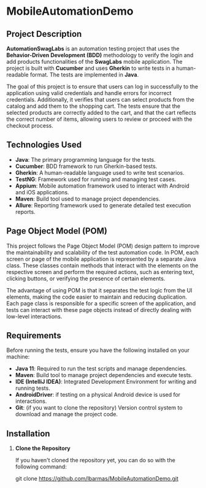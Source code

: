 # MobileAutomationDemo

## Project Description

**AutomationSwagLabs** is an automation testing project that uses the **Behavior-Driven Development (BDD)** methodology to verify the login and add products functionalities of the **SwagLabs** mobile application. The project is built with **Cucumber** and uses **Gherkin** to write tests in a human-readable format. The tests are implemented in **Java**.

The goal of this project is to ensure that users can log in successfully to the application using valid credentials and handle errors for incorrect credentials. Additionally, it verifies that users can select products from the catalog and add them to the shopping cart. The tests ensure that the selected products are correctly added to the cart, and that the cart reflects the correct number of items, allowing users to review or proceed with the checkout process.

## Technologies Used

- **Java**: The primary programming language for the tests.
- **Cucumber**: BDD framework to run Gherkin-based tests.
- **Gherkin**: A human-readable language used to write test scenarios.
- **TestNG**: Framework used for running and managing test cases.
- **Appium**: Mobile automation framework used to interact with Android and iOS applications.
- **Maven**: Build tool used to manage project dependencies.
- **Allure**: Reporting framework used to generate detailed test execution reports.

## Page Object Model (POM)
This project follows the Page Object Model (POM) design pattern to improve the maintainability and scalability of the test automation code. In POM, each screen or page of the mobile application is represented by a separate Java class. These classes contain methods that interact with the elements on the respective screen and perform the required actions, such as entering text, clicking buttons, or verifying the presence of certain elements.

The advantage of using POM is that it separates the test logic from the UI elements, making the code easier to maintain and reducing duplication. Each page class is responsible for a specific screen of the application, and tests can interact with these page objects instead of directly dealing with low-level interactions.

## Requirements

Before running the tests, ensure you have the following installed on your machine:

- **Java 11**: Required to run the test scripts and manage dependencies.
- **Maven**: Build tool to manage project dependencies and execute tests.
- **IDE (IntelliJ IDEA)**:  Integrated Development Environment for writing and running tests.
- **AndroidDriver**: if testing on a physical Android device is used for interactions.
- **Git**: (if you want to clone the repository) Version control system to download and manage the project code.

## Installation

1. **Clone the Repository**

   If you haven't cloned the repository yet, you can do so with the following command:

   git clone https://github.com/lbarmas/MobileAutomationDemo.git
   
